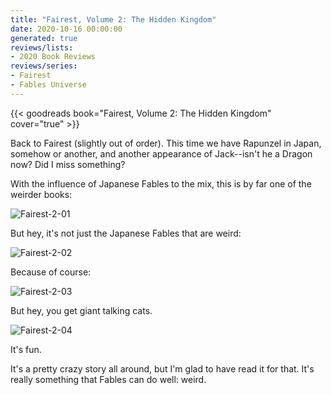 ```yaml
---
title: "Fairest, Volume 2: The Hidden Kingdom"
date: 2020-10-16 00:00:00
generated: true
reviews/lists:
- 2020 Book Reviews
reviews/series:
- Fairest
- Fables Universe
---
```

{{< goodreads book="Fairest, Volume 2: The Hidden Kingdom" cover="true" >}}

Back to Fairest (slightly out of order). This time we have Rapunzel in Japan, somehow or another, and another appearance of Jack--isn't he a Dragon now? Did I miss something?  

With the influence of Japanese Fables to the mix, this is by far one of the weirder books:  

<!--more-->

![Fairest-2-01](/embeds/books/attachments/fairest-2-01.jpg)  

But hey, it's not just the Japanese Fables that are weird:  

![Fairest-2-02](/embeds/books/attachments/fairest-2-02.jpg)  

Because of course:  

![Fairest-2-03](/embeds/books/attachments/fairest-2-03.jpg)  

But hey, you get giant talking cats.  

![Fairest-2-04](/embeds/books/attachments/fairest-2-04.jpg)  

It's fun.  

It's a pretty crazy story all around, but I'm glad to have read it for that. It's really something that Fables can do well: weird.


